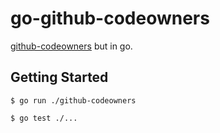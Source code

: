 # go-github-codeowners

[github-codeowners](https://github.com/jjmschofield/github-codeowners) but in go.

## Getting Started
```
$ go run ./github-codeowners
```

```
$ go test ./...
```